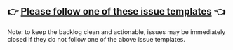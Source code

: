 ## 👉 [Please follow one of these issue templates](https://github.com/jestjs/jest/issues/new/choose) 👈

<!-- Love Jest? Please consider supporting our collective: 👉  https://opencollective.com/jest/donate -->

Note: to keep the backlog clean and actionable, issues may be immediately closed if they do not follow one of the above issue templates.
